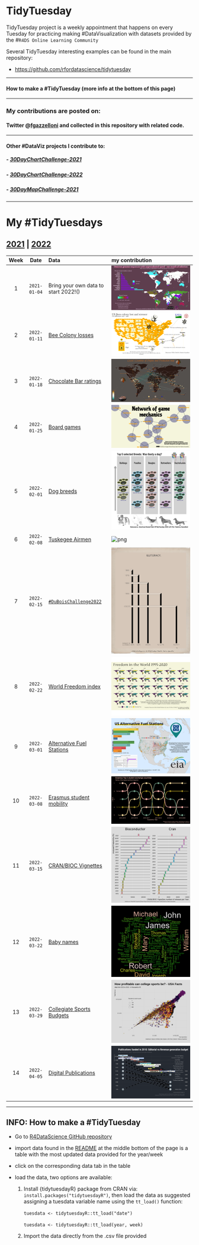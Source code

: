 # TidyTuesday

TidyTuesday project is a weekly appointment that happens on every Tuesday for practicing making #DataVisualization with datasets provided by the #`R4DS Online Learning Community`

Several TidyTuesday interesting examples can be found in the main repository:

- https://github.com/rfordatascience/tidytuesday

***
#### How to make a #TidyTuesday (more info at the bottom of this page) 

***
### My contributions are posted on: 

#### Twitter @[fgazzelloni](https://twitter.com/fgazzelloni) and collected in this repository with related code.

***
#### Other #DataViz projects I contribute to:

##### - [30DayChartChallenge-2021](https://github.com/Fgazzelloni/rstats-chart-challenge-2021)
##### - [30DayChartChallenge-2022](https://github.com/Fgazzelloni/30DayChartChallenge)
##### - [30DayMapChallenge-2021](https://github.com/Fgazzelloni/30DayMapChallenge)


***
# My #TidyTuesdays
## [2021](data/2021) | [2022](data/2022)

| Week | Date | Data | my contribution 
| :---: | :---: | :--- | :--- 
| 1 | `2021-01-04` | Bring your own data to start 2022!() | ![png](data/2022/w1_your_own_data/your_own_data.png)
| 2 | `2022-01-11` | [Bee Colony losses](https://github.com/rfordatascience/tidytuesday/blob/master/data/2022/2022-01-11/readme.md)|![png](data/2022/w2_bees/w2_bees.png)
| 3 | `2022-01-18` | [Chocolate Bar ratings](https://github.com/rfordatascience/tidytuesday/blob/master/data/2022/2022-01-18/readme.md) |![png](data/2022/w3_chocolate/w3_chocolate.png)
| 4 | `2022-01-25` | [Board games](https://github.com/rfordatascience/tidytuesday/blob/master/data/2022/2022-01-25/readme.md)|![png](data/2022/w4_board_games/w4_board_games.png)
| 5 | `2022-02-01` | [Dog breeds](https://github.com/rfordatascience/tidytuesday/blob/master/data/2022/2022-02-01/readme.md)|![png](data/2022/w5_dogs/dog_prints_plot.png)
| 6 | `2022-02-08` | [Tuskegee Airmen](https://github.com/rfordatascience/tidytuesday/blob/master/data/2022/2022-02-08/readme.md)|![png](data/2022/w6_airforce/w6_airforce.png)
| 7 | `2022-02-15` | [`#DuBoisChallenge2022`](https://github.com/rfordatascience/tidytuesday/blob/master/data/2022/2022-02-15/readme.md)|![png](data/2022/w7_dubois/w7_number6.png)
| 8 | `2022-02-22` | [World Freedom index](https://github.com/rfordatascience/tidytuesday/blob/master/data/2022/2022-02-22/readme.md)|![png](data/2022/w8_wfi/freedom.png)
| 9 | `2022-03-01` | [Alternative Fuel Stations](https://github.com/rfordatascience/tidytuesday/blob/master/data/2022/2022-03-01/readme.md)|![png](data/2022/w9_stations/w9_stations.png)
| 10 | `2022-03-08` | [Erasmus student mobility](https://github.com/rfordatascience/tidytuesday/blob/master/data/2022/2022-03-08/readme.md) |![png](data/2022/w10_erasmus/er-network.png)
| 11 | `2022-03-15` | [CRAN/BIOC Vignettes](https://github.com/rfordatascience/tidytuesday/blob/master/data/2022/2022-03-15/readme.md)|![png](data/2022/w11_vignettes/w11_vignettes.png)
| 12 | `2022-03-22` | [Baby names](https://github.com/rfordatascience/tidytuesday/blob/master/data/2022/2022-03-22/readme.md)|![png](data/2022/w12_babynames/w12_wordcloud.png)
| 13 | `2022-03-29` | [Collegiate Sports Budgets](https://github.com/rfordatascience/tidytuesday/blob/master/data/2022/2022-03-29/readme.md)|![png](data/2022/w13_sports/w13_sports.png)
| 14 | `2022-04-05` | [Digital Publications](https://github.com/rfordatascience/tidytuesday/blob/master/data/2022/2022-04-05/readme.md)|![png](data/2022/w14_digital_pub/w14_digital_publications_v2.png)

***
## INFO: How to make a #TidyTuesday

- Go to [R4DataScience GitHub repository](https://github.com/rfordatascience/tidytuesday)
- import data found in the [README](https://github.com/rfordatascience/tidytuesday/blob/master/README.md) at the middle bottom of the page is a table with the most updated data provided for the year/week
- click on the corresponding data tab in the table 
- load the data, two options are available: 

    1. Install {tidytuesdayR} package from CRAN via: `install.packages("tidytuesdayR")`, then load the data as suggested assigning a tuesdata variable name using the `tt_load()` function:
    
        `tuesdata <- tidytuesdayR::tt_load("date")`
        
        `tuesdata <- tidytuesdayR::tt_load(year, week)`
    
    2. Import the data directly from the .csv file provided 
